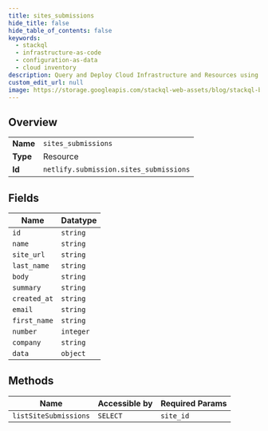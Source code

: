 ```yaml
---
title: sites_submissions
hide_title: false
hide_table_of_contents: false
keywords:
  - stackql
  - infrastructure-as-code
  - configuration-as-data
  - cloud inventory
description: Query and Deploy Cloud Infrastructure and Resources using SQL
custom_edit_url: null
image: https://storage.googleapis.com/stackql-web-assets/blog/stackql-blog-post-featured-image.png
---
```

  
    

## Overview
<table><tbody>
<tr><td><b>Name</b></td><td><code>sites_submissions</code></td></tr>
<tr><td><b>Type</b></td><td>Resource</td></tr>
<tr><td><b>Id</b></td><td><code>netlify.submission.sites_submissions</code></td></tr>
</tbody></table>

## Fields
| Name | Datatype |
| ---- | -------- |
| `id` | `string` |
| `name` | `string` |
| `site_url` | `string` |
| `last_name` | `string` |
| `body` | `string` |
| `summary` | `string` |
| `created_at` | `string` |
| `email` | `string` |
| `first_name` | `string` |
| `number` | `integer` |
| `company` | `string` |
| `data` | `object` |
## Methods
| Name | Accessible by | Required Params |
| ---- | ------------- | --------------- |
| `listSiteSubmissions` | `SELECT` | `site_id` |
